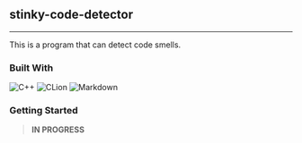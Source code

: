 ## stinky-code-detector
***
This is a program that can detect code smells. 

### Built With
![C++](https://img.shields.io/badge/c++-%2300599C.svg?style=for-the-badge&logo=c%2B%2B&logoColor=white)
![CLion](https://img.shields.io/badge/CLion-black?style=for-the-badge&logo=clion&logoColor=white)
![Markdown](https://img.shields.io/badge/markdown-%23000000.svg?style=for-the-badge&logo=markdown&logoColor=white)

### Getting Started
>**IN PROGRESS**